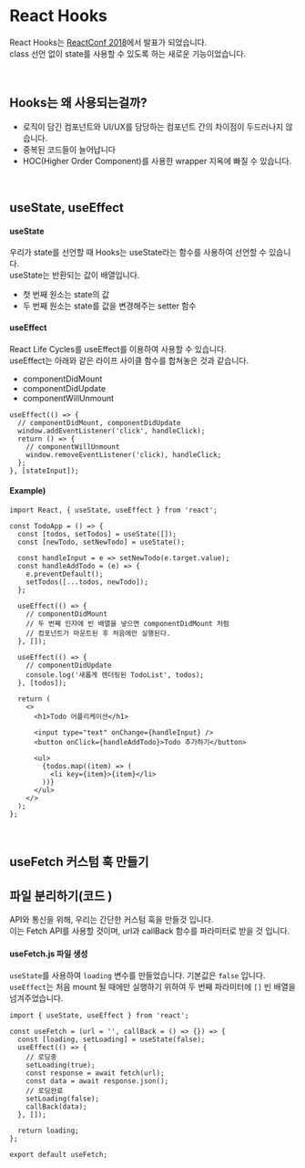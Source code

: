# React Hooks
React Hooks는 [ReactConf 2018](https://conf.reactjs.org/)에서 발표가 되었습니다.  
class 선언 없이 state를 사용할 수 있도록 하는 새로운 기능이었습니다.

<br>

## Hooks는 왜 사용되는걸까?
* 로직이 담긴 컴포넌트와 UI/UX를 담당하는 컴포넌트 간의 차이점이 두드러나지 않습니다.
* 중복된 코드들이 늘어납니다
* HOC(Higher Order Component)를 사용한 wrapper 지옥에 빠질 수 있습니다.

<br>

## useState, useEffect
#### useState
우리가 state를 선언할 때 Hooks는 useState라는 함수를 사용하여 선언할 수 있습니다.  
useState는 반환되는 값이 배열입니다.
* 첫 번째 원소는 state의 값
* 두 번째 원소는 state를 값을 변경해주는 setter 함수


#### useEffect
React Life Cycles를 useEffect를 이용하여 사용할 수 있습니다.  
useEffect는 아래와 같은 라이프 사이클 함수를 합쳐놓은 것과 같습니다.  
* componentDidMount
* componentDidUpdate
* componentWillUnmount
```
useEffect(() => {
  // componentDidMount, componentDidUpdate
  window.addEventListener('click', handleClick);
  return () => {
    // componentWillUnmount
    window.removeEventListener('click), handleClick;
  };
}, [stateInput]);
```

#### Example)
```
import React, { useState, useEffect } from 'react';

const TodoApp = () => {
  const [todos, setTodos] = useState([]);
  const [newTodo, setNewTodo] = useState();

  const handleInput = e => setNewTodo(e.target.value);
  const handleAddTodo = (e) => {
    e.preventDefault();
    setTodos([...todos, newTodo]);
  };
  
  useEffect(() => {
    // componentDidMount
    // 두 번째 인자에 빈 배열을 넣으면 componentDidMount 처럼
    // 컴포넌트가 마운트된 후 처음에만 실행된다.
  }, []);

  useEffect(() => {
    // componentDidUpdate
    console.log('새롭게 렌더링된 TodoList', todos);
  }, [todos]);

  return (
    <>
      <h1>Todo 어플리케이션</h1>

      <input type="text" onChange={handleInput} />
      <button onClick={handleAddTodo}>Todo 추가하기</button>

      <ul>
        {todos.map((item) => (
          <li key={item}>{item}</li>
        ))}
      </ul>
    </>
  );
};
```

<br>

## useFetch 커스텀 훅 만들기
## 파일 분리하기(코드 )
API와 통신을 위해, 우리는 간단한 커스텀 훅을 만들것 입니다.  
이는 Fetch API를 사용할 것이며, url과 callBack 함수를 파라미터로 받을 것 입니다.

#### useFetch.js 파일 생성
```useState```를 사용하여 ```loading``` 변수를 만들었습니다. 기본값은 ```false``` 입니다.  
```useEffect```는 처음 mount 될 때에만 실행하기 위하여 두 번째 파라미터에 ```[]``` 빈 배열을 넘겨주었습니다.  
```
import { useState, useEffect } from 'react';

const useFetch = (url = '', callBack = () => {}) => {
  const [loading, setLoading] = useState(false);
  useEffect(() => {
    // 로딩중
    setLoading(true);
    const response = await fetch(url);
    const data = await response.json();
    // 로딩완료
    setLoading(false);
    callBack(data);
  }, []);

  return loading;
};

export default useFetch;
```

